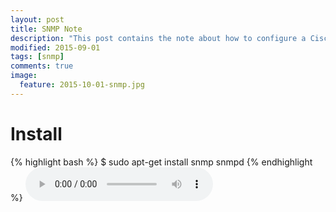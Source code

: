 ```yaml
---
layout: post
title: SNMP Note
description: "This post contains the note about how to configure a Cisco c7200 router with GNS3."
modified: 2015-09-01
tags: [snmp]
comments: true
image:
  feature: 2015-10-01-snmp.jpg
---
```


# Install

{% highlight bash %}
$ sudo apt-get install snmp snmpd
{% endhighlight %}
<audio controls>
  <source src="{{ site.url }}/songs/1.ogg" ></source>
  <source src="{{ site.url }}/songs/1.ogg" ></source>
</audio>